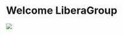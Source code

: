 # Welcome LiberaGroup

<img src="https://komarev.com/ghpvc/?username=LiberaGroup&color=blueviolet" />
